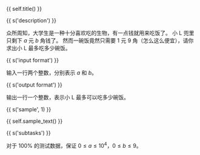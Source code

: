 {{ self.title() }}

{{ s('description') }}

众所周知，大学生是一种十分喜欢吃的生物，有一点钱就用来吃饭了。
小 L 兜里只剩下 $a$ 元 $b$ 角钱了。
然而一碗饭竟然只需要 $1$ 元 $9$ 角（怎么这么便宜），请你求出小 L 最多吃多少碗饭。

{{ s('input format') }}

输入一行两个整数，分别表示 $a$ 和 $b$。

{{ s('output format') }}

输出一行一个整数，表示小 L 最多可以吃多少碗饭。

{{ s('sample', 1) }}

{{ self.sample_text() }}

{{ s('subtasks') }}

对于 $100\%$ 的测试数据，保证 $0\le a\le 10^4$，$0\le b\le 9$。
